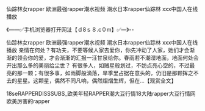 仙踪林女rapper
欧洲最强rapper潮水视频
潮水日本rapper仙踪林
ххх中国人在线播放


《——✅手机浏览器打开网沚【ｄ8ｓ８.c０m】✅—》--

仙踪林女rapper
欧洲最强rapper潮水视频
潮水日本rapper仙踪林
ххх中国人在线播放
亲情在何处？有功夫，不要等候人家去爱你，你先冲动了人家，她们才会渐渐的领会你的爱，才会渐渐的汇报一汪甘泉给你。春雨若不潮湿地面，地面何处会开出那么多的美丽给尘世？
有很多人，如贼星般划过，不妨点亮心空的，不过最亮的那一颗；有很多事，如雨脚般滴落，旱季里占据在意头的，仍旧是那颗挥之不去的星星。这颗星，偶然不同凡响，偶然熠熠生辉，但在...【观赏全文】





18seRAPPERDISSSUBS_欧美年轻RAPPER潮大豆行情18大陆rapper大豆行情网欧美厉害的rapper
